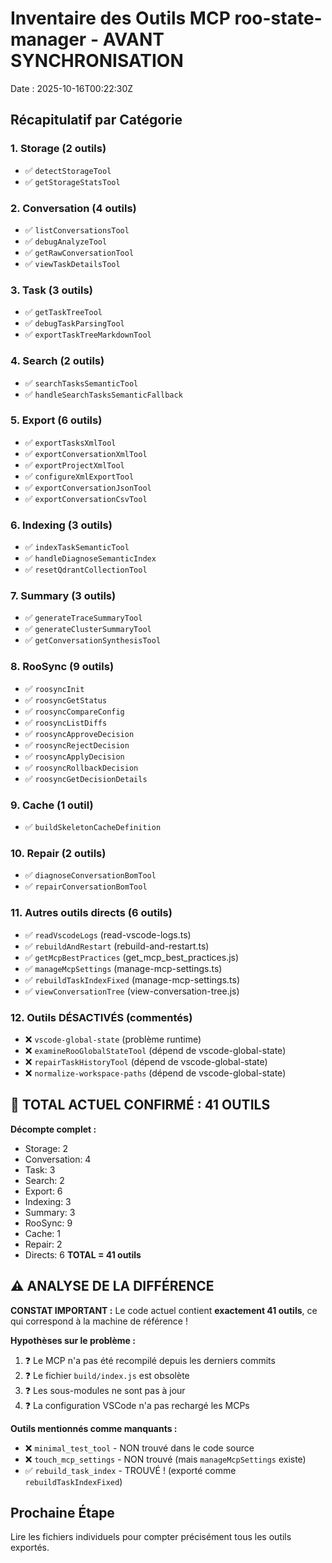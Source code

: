 # Inventaire des Outils MCP roo-state-manager - AVANT SYNCHRONISATION

Date : 2025-10-16T00:22:30Z

## Récapitulatif par Catégorie

### 1. Storage (2 outils)
- ✅ `detectStorageTool`
- ✅ `getStorageStatsTool`

### 2. Conversation (4 outils)
- ✅ `listConversationsTool`
- ✅ `debugAnalyzeTool`
- ✅ `getRawConversationTool`
- ✅ `viewTaskDetailsTool`

### 3. Task (3 outils)
- ✅ `getTaskTreeTool`
- ✅ `debugTaskParsingTool`
- ✅ `exportTaskTreeMarkdownTool`

### 4. Search (2 outils)
- ✅ `searchTasksSemanticTool`
- ✅ `handleSearchTasksSemanticFallback`

### 5. Export (6 outils)
- ✅ `exportTasksXmlTool`
- ✅ `exportConversationXmlTool`
- ✅ `exportProjectXmlTool`
- ✅ `configureXmlExportTool`
- ✅ `exportConversationJsonTool`
- ✅ `exportConversationCsvTool`

### 6. Indexing (3 outils)
- ✅ `indexTaskSemanticTool`
- ✅ `handleDiagnoseSemanticIndex`
- ✅ `resetQdrantCollectionTool`

### 7. Summary (3 outils)
- ✅ `generateTraceSummaryTool`
- ✅ `generateClusterSummaryTool`
- ✅ `getConversationSynthesisTool`

### 8. RooSync (9 outils)
- ✅ `roosyncInit`
- ✅ `roosyncGetStatus`
- ✅ `roosyncCompareConfig`
- ✅ `roosyncListDiffs`
- ✅ `roosyncApproveDecision`
- ✅ `roosyncRejectDecision`
- ✅ `roosyncApplyDecision`
- ✅ `roosyncRollbackDecision`
- ✅ `roosyncGetDecisionDetails`

### 9. Cache (1 outil)
- ✅ `buildSkeletonCacheDefinition`

### 10. Repair (2 outils)
- ✅ `diagnoseConversationBomTool`
- ✅ `repairConversationBomTool`

### 11. Autres outils directs (6 outils)
- ✅ `readVscodeLogs` (read-vscode-logs.ts)
- ✅ `rebuildAndRestart` (rebuild-and-restart.ts)
- ✅ `getMcpBestPractices` (get_mcp_best_practices.js)
- ✅ `manageMcpSettings` (manage-mcp-settings.ts)
- ✅ `rebuildTaskIndexFixed` (manage-mcp-settings.ts)
- ✅ `viewConversationTree` (view-conversation-tree.js)

### 12. Outils DÉSACTIVÉS (commentés)
- ❌ `vscode-global-state` (problème runtime)
- ❌ `examineRooGlobalStateTool` (dépend de vscode-global-state)
- ❌ `repairTaskHistoryTool` (dépend de vscode-global-state)
- ❌ `normalize-workspace-paths` (dépend de vscode-global-state)

## 🎯 TOTAL ACTUEL CONFIRMÉ : 41 OUTILS

**Décompte complet :**
- Storage: 2
- Conversation: 4
- Task: 3
- Search: 2
- Export: 6
- Indexing: 3
- Summary: 3
- RooSync: 9
- Cache: 1
- Repair: 2
- Directs: 6
**TOTAL = 41 outils**

## ⚠️ ANALYSE DE LA DIFFÉRENCE

**CONSTAT IMPORTANT :**
Le code actuel contient **exactement 41 outils**, ce qui correspond à la machine de référence !

**Hypothèses sur le problème :**
1. ❓ Le MCP n'a pas été recompilé depuis les derniers commits
2. ❓ Le fichier `build/index.js` est obsolète
3. ❓ Les sous-modules ne sont pas à jour
4. ❓ La configuration VSCode n'a pas rechargé les MCPs

**Outils mentionnés comme manquants :**
- ❌ `minimal_test_tool` - NON trouvé dans le code source
- ❌ `touch_mcp_settings` - NON trouvé (mais `manageMcpSettings` existe)
- ✅ `rebuild_task_index` - TROUVÉ ! (exporté comme `rebuildTaskIndexFixed`)

## Prochaine Étape

Lire les fichiers individuels pour compter précisément tous les outils exportés.